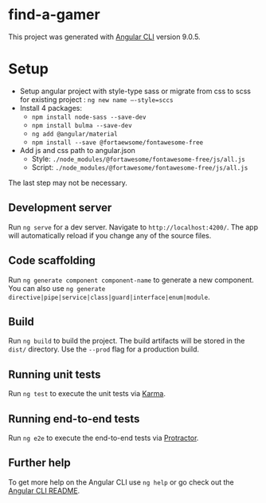 # find-a-gamer

This project was generated with [Angular CLI](https://github.com/angular/angular-cli) version 9.0.5.

# Setup 
- Setup angular project with style-type sass or migrate from css to scss for existing project : `ng new name –-style=sccs`
- Install 4 packages:
  - `npm install node-sass --save-dev`
  - `npm install bulma --save-dev`
  - `ng add @angular/material`
  - `npm install --save @fortaewsome/fontawesome-free`
- Add js and css path to angular.json 
  - Style: `./node_modules/@fortawesome/fontawesome-free/js/all.js`
  - Script: `./node_modules/@fortawesome/fontawesome-free/js/all.js`

The last step may not be necessary.

## Development server

Run `ng serve` for a dev server. Navigate to `http://localhost:4200/`. The app will automatically reload if you change any of the source files.

## Code scaffolding

Run `ng generate component component-name` to generate a new component. You can also use `ng generate directive|pipe|service|class|guard|interface|enum|module`.

## Build

Run `ng build` to build the project. The build artifacts will be stored in the `dist/` directory. Use the `--prod` flag for a production build.

## Running unit tests

Run `ng test` to execute the unit tests via [Karma](https://karma-runner.github.io).

## Running end-to-end tests

Run `ng e2e` to execute the end-to-end tests via [Protractor](http://www.protractortest.org/).

## Further help

To get more help on the Angular CLI use `ng help` or go check out the [Angular CLI README](https://github.com/angular/angular-cli/blob/master/README.md).
